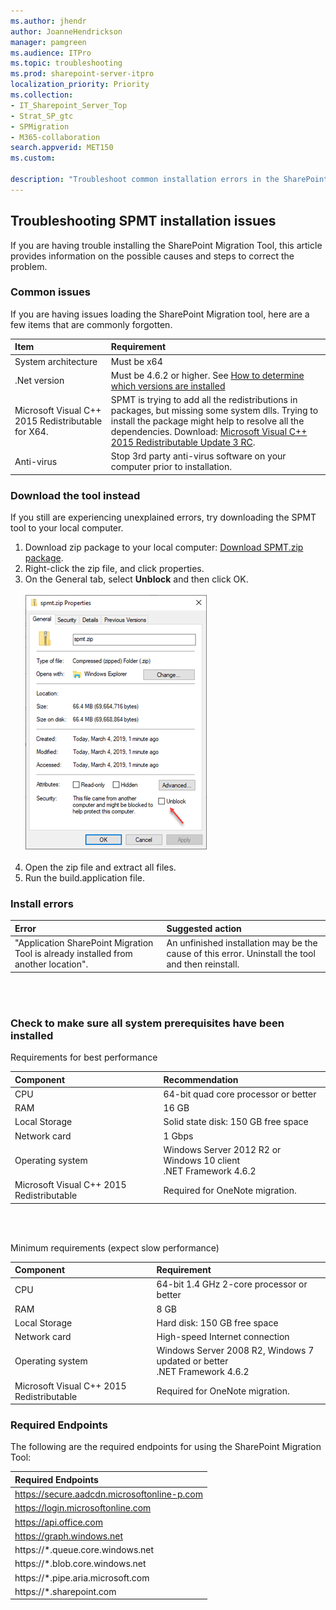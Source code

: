 ```yaml
---
ms.author: jhendr
author: JoanneHendrickson
manager: pamgreen
ms.audience: ITPro
ms.topic: troubleshooting
ms.prod: sharepoint-server-itpro
localization_priority: Priority
ms.collection: 
- IT_Sharepoint_Server_Top
- Strat_SP_gtc
- SPMigration
- M365-collaboration
search.appverid: MET150
ms.custom: 

description: "Troubleshoot common installation errors in the SharePoint Migration Tool."
---
```

## Troubleshooting SPMT installation issues

If you are having trouble installing the SharePoint Migration Tool, this article provides information on the possible causes and steps to correct the problem.

### **Common issues**

If you are having issues loading the SharePoint Migration tool, here are a few items that are commonly forgotten.

|**Item**|**Requirement**|
|:-----|:-----|
|System architecture| Must be x64|
|.Net version |Must be 4.6.2 or higher. See [How to determine which versions are installed](https://docs.microsoft.com/en-us/dotnet/framework/migration-guide/how-to-determine-which-versions-are-installed)|
|Microsoft Visual C++ 2015 Redistributable for X64.|SPMT is trying to add all the redistributions in packages, but missing some system dlls. Trying to install the package might help to resolve all the dependencies. Download: [Microsoft Visual C++ 2015 Redistributable Update 3 RC](https://www.microsoft.com/en-us/download/details.aspx?id=52685).|
|Anti-virus| Stop 3rd party anti-virus software on your computer prior to installation.

 ### Download the tool instead

If you still are experiencing unexplained errors, try downloading the SPMT tool to your local computer.  

1. Download zip package to your local computer:  [Download SPMT.zip package](https://aka.ms/spmt-zip).
2. Right-click the zip file, and click properties.
3. On the General tab, select **Unblock** and then click OK.</br></br>
 ![SPMT Properties](media/spmtzip.png)
</br></br>
4. Open the zip file and extract all files.
5. Run the build.application file.

### **Install errors**

|**Error**|**Suggested action**|
|:-----|:-----|
|"Application SharePoint Migration Tool is already installed from another location".|An unfinished installation may be the cause of this error. Uninstall the tool and then reinstall.|

</br></br>

### **Check to make sure all system prerequisites have been installed**

Requirements for best performance

|**Component**|**Recommendation**|
|:-----|:-----|
|CPU |64-bit quad core processor or better|
|RAM |16 GB |
|Local Storage|Solid state disk: 150 GB free space|
|Network card|1 Gbps|
|Operating system |Windows Server 2012 R2 or Windows 10 client  <br/> .NET Framework 4.6.2 |
|Microsoft Visual C++ 2015 Redistributable|Required for OneNote migration.|

</br>
</br>

Minimum requirements (expect slow performance)

|**Component**|**Requirement**|
|:-----|:-----|
|CPU  |64-bit 1.4 GHz 2-core processor or better |
|RAM|8 GB|
|Local Storage|Hard disk: 150 GB free space|
|Network card|High-speed Internet connection|
|Operating system|Windows Server 2008 R2, Windows 7 updated or better  <br/> .NET Framework 4.6.2|
|Microsoft Visual C++ 2015 Redistributable|Required for OneNote migration.|
   

### Required Endpoints

The following are the required endpoints for using the SharePoint Migration Tool:</br>

|**Required Endpoints**|
|:-----|
|https://secure.aadcdn.microsoftonline-p.com|</br>
|https://login.microsoftonline.com|</br>
|https://api.office.com|</br>
|https://graph.windows.net|</br>
|https://*.queue.core.windows.net|</br>
|https://*.blob.core.windows.net|</br>
|https://*.pipe.aria.microsoft.com|</br>
|https://*.sharepoint.com|</br>




